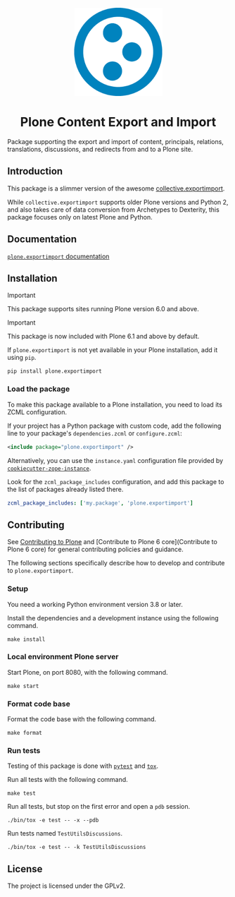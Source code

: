 <p align="center">
    <img alt="Plone Logo" width="200px" src="https://raw.githubusercontent.com/plone/.github/main/plone-logo.png">
</p>

<h1 align="center">
  Plone Content Export and Import
</h1>

Package supporting the export and import of content, principals, relations, translations, discussions, and redirects from and to a Plone site.

## Introduction

This package is a slimmer version of the awesome [collective.exportimport](https://github.com/collective/collective.exportimport).

While `collective.exportimport` supports older Plone versions and Python 2, and also takes care of data conversion from Archetypes to Dexterity, this package focuses only on latest Plone and Python.


## Documentation

[`plone.exportimport` documentation](https://6.docs.plone.org/admin-guide/export-import.html)



## Installation

> [!IMPORTANT]
> This package supports sites running Plone version 6.0 and above.

> [!IMPORTANT]
> This package is now included with Plone 6.1 and above by default.

If `plone.exportimport` is not yet available in your Plone installation, add it using `pip`.

```shell
pip install plone.exportimport
```


### Load the package

To make this package available to a Plone installation, you need to load its ZCML configuration.

If your project has a Python package with custom code, add the following line to your package's `dependencies.zcml` or `configure.zcml`:

```xml
<include package="plone.exportimport" />
```

Alternatively, you can use the `instance.yaml` configuration file provided by [`cookiecutter-zope-instance`](https://github.com/plone/cookiecutter-zope-instance).

Look for the `zcml_package_includes` configuration, and add this package to the list of packages already listed there.

```yaml
zcml_package_includes: ['my.package', 'plone.exportimport']
```


## Contributing

See [Contributing to Plone](https://6.docs.plone.org/contributing/index.html) and [Contribute to Plone 6 core](Contribute to Plone 6 core) for general contributing policies and guidance.

The following sections specifically describe how to develop and contribute to `plone.exportimport`.


### Setup

You need a working Python environment version 3.8 or later.

Install the dependencies and a development instance using the following command.

```shell
make install
```


### Local environment Plone server

Start Plone, on port 8080, with the following command.

```shell
make start
```


### Format code base

Format the code base with the following command.

```shell
make format
```


### Run tests

Testing of this package is done with [`pytest`](https://docs.pytest.org/en/stable/) and [`tox`](https://tox.wiki/en/stable/).

Run all tests with the following command.

```shell
make test
```

Run all tests, but stop on the first error and open a `pdb` session.

```shell
./bin/tox -e test -- -x --pdb
```

Run tests named `TestUtilsDiscussions`.

```shell
./bin/tox -e test -- -k TestUtilsDiscussions
```


## License

The project is licensed under the GPLv2.
